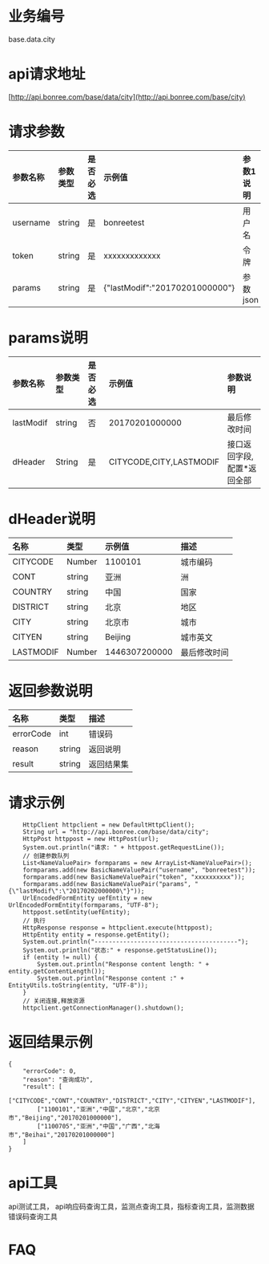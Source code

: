 # **业务编号**

base.data.city

# **api请求地址**

[http://api.bonree.com/base/data/city](http://api.bonree.com/base/city)

# **请求参数**

| 参数名称 | 参数类型 | 是否必选 | 示例值 | 参数1说明 |
| :--- | :--- | :--- | :--- | :--- |
| username | string | 是 | bonreetest | 用户名 |
| token | string | 是 | xxxxxxxxxxxxx | 令牌 |
| params | string | 是 | {"lastModif":"20170201000000"} | 参数json |

# **params说明**

| 参数名称 | 参数类型 | 是否必选 | 示例值 | 参数说明 |
| :--- | :--- | :--- | :--- | :--- |
| lastModif | string | 否 | 20170201000000 | 最后修改时间 |
| dHeader | String | 是 | CITYCODE,CITY,LASTMODIF | 接口返回字段,配置\*返回全部 |

# **dHeader说明**

| 名称 | 类型 | 示例值 | 描述 |
| :--- | :--- | :--- | :--- |
| CITYCODE | Number | 1100101 | 城市编码 |
| CONT | string | 亚洲 | 洲 |
| COUNTRY | string | 中国 | 国家 |
| DISTRICT | string | 北京 | 地区 |
| CITY | string | 北京市 | 城市 |
| CITYEN | string | Beijing | 城市英文 |
| LASTMODIF | Number | 1446307200000 | 最后修改时间 |

# **返回参数说明**

| 名称 | 类型 | 描述 |
| :--- | :--- | :--- |
| errorCode | int | 错误码 |
| reason | string | 返回说明 |
| result | string | 返回结果集 |

# **请求示例**

```
    HttpClient httpclient = new DefaultHttpClient();
    String url = "http://api.bonree.com/base/data/city";
    HttpPost httppost = new HttpPost(url);
    System.out.println("请求: " + httppost.getRequestLine());
    // 创建参数队列
    List<NameValuePair> formparams = new ArrayList<NameValuePair>();
    formparams.add(new BasicNameValuePair("username", "bonreetest"));
    formparams.add(new BasicNameValuePair("token", "xxxxxxxxxx"));
    formparams.add(new BasicNameValuePair("params", "{\"lastModif\":\"20170202000000\"}"));
    UrlEncodedFormEntity uefEntity = new UrlEncodedFormEntity(formparams, "UTF-8");
    httppost.setEntity(uefEntity);
    // 执行
    HttpResponse response = httpclient.execute(httppost);
    HttpEntity entity = response.getEntity();
    System.out.println("----------------------------------------");
    System.out.println("状态:" + response.getStatusLine());
    if (entity != null) {
        System.out.println("Response content length: " + entity.getContentLength());
        System.out.println("Response content :" + EntityUtils.toString(entity, "UTF-8"));
    }
    // 关闭连接,释放资源
    httpclient.getConnectionManager().shutdown();
```

# **返回结果示例**

```
{
    "errorCode": 0,
    "reason": "查询成功",
    "result": [
        ["CITYCODE","CONT","COUNTRY","DISTRICT","CITY","CITYEN","LASTMODIF"],
        ["1100101","亚洲","中国","北京","北京市","Beijing","20170201000000"],
        ["1100705","亚洲","中国","广西","北海市","Beihai","20170201000000"]
    ]
}
```

# **api工具**

api测试工具， api响应码查询工具，监测点查询工具，指标查询工具，监测数据错误码查询工具

# **FAQ**



